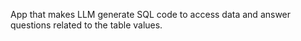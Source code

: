 App that makes LLM generate SQL code to access data and answer questions related to the table values.
